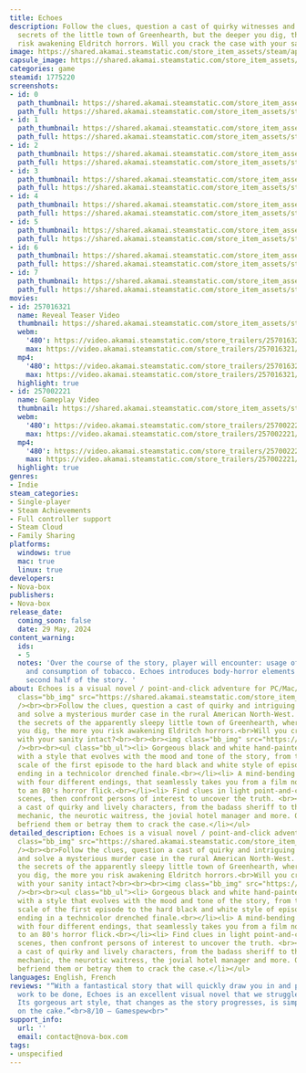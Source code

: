 ```yaml
---
title: Echoes
description: Follow the clues, question a cast of quirky witnesses and uncover the
  secrets of the little town of Greenhearth, but the deeper you dig, the more your
  risk awakening Eldritch horrors. Will you crack the case with your sanity intact?
image: https://shared.akamai.steamstatic.com/store_item_assets/steam/apps/1775220/header.jpg?t=1725310365
capsule_image: https://shared.akamai.steamstatic.com/store_item_assets/steam/apps/1775220/capsule_231x87.jpg?t=1725310365
categories: game
steamid: 1775220
screenshots:
- id: 0
  path_thumbnail: https://shared.akamai.steamstatic.com/store_item_assets/steam/apps/1775220/ss_998d1c2d4039cbf638e82c7c0b043afb82aa228b.600x338.jpg?t=1725310365
  path_full: https://shared.akamai.steamstatic.com/store_item_assets/steam/apps/1775220/ss_998d1c2d4039cbf638e82c7c0b043afb82aa228b.1920x1080.jpg?t=1725310365
- id: 1
  path_thumbnail: https://shared.akamai.steamstatic.com/store_item_assets/steam/apps/1775220/ss_d43c6d0c8aa311de8872d8447bd5e810b3793cb9.600x338.jpg?t=1725310365
  path_full: https://shared.akamai.steamstatic.com/store_item_assets/steam/apps/1775220/ss_d43c6d0c8aa311de8872d8447bd5e810b3793cb9.1920x1080.jpg?t=1725310365
- id: 2
  path_thumbnail: https://shared.akamai.steamstatic.com/store_item_assets/steam/apps/1775220/ss_d8e623b7cc26122d5038b8c0ed0da9dded9776a2.600x338.jpg?t=1725310365
  path_full: https://shared.akamai.steamstatic.com/store_item_assets/steam/apps/1775220/ss_d8e623b7cc26122d5038b8c0ed0da9dded9776a2.1920x1080.jpg?t=1725310365
- id: 3
  path_thumbnail: https://shared.akamai.steamstatic.com/store_item_assets/steam/apps/1775220/ss_7d9999d90c66ede2e6a35d859b2612eff89d2bbb.600x338.jpg?t=1725310365
  path_full: https://shared.akamai.steamstatic.com/store_item_assets/steam/apps/1775220/ss_7d9999d90c66ede2e6a35d859b2612eff89d2bbb.1920x1080.jpg?t=1725310365
- id: 4
  path_thumbnail: https://shared.akamai.steamstatic.com/store_item_assets/steam/apps/1775220/ss_319afd199115f39915f1626a2e1f4656325060f4.600x338.jpg?t=1725310365
  path_full: https://shared.akamai.steamstatic.com/store_item_assets/steam/apps/1775220/ss_319afd199115f39915f1626a2e1f4656325060f4.1920x1080.jpg?t=1725310365
- id: 5
  path_thumbnail: https://shared.akamai.steamstatic.com/store_item_assets/steam/apps/1775220/ss_91f0987f915a29a9c0ece53ef2f81c2ac43f2a94.600x338.jpg?t=1725310365
  path_full: https://shared.akamai.steamstatic.com/store_item_assets/steam/apps/1775220/ss_91f0987f915a29a9c0ece53ef2f81c2ac43f2a94.1920x1080.jpg?t=1725310365
- id: 6
  path_thumbnail: https://shared.akamai.steamstatic.com/store_item_assets/steam/apps/1775220/ss_b0f05ac6f62736e188696833979598e4f638d4ea.600x338.jpg?t=1725310365
  path_full: https://shared.akamai.steamstatic.com/store_item_assets/steam/apps/1775220/ss_b0f05ac6f62736e188696833979598e4f638d4ea.1920x1080.jpg?t=1725310365
- id: 7
  path_thumbnail: https://shared.akamai.steamstatic.com/store_item_assets/steam/apps/1775220/ss_83b78858dc6d90a494f73fe23dbc724de0b3b28c.600x338.jpg?t=1725310365
  path_full: https://shared.akamai.steamstatic.com/store_item_assets/steam/apps/1775220/ss_83b78858dc6d90a494f73fe23dbc724de0b3b28c.1920x1080.jpg?t=1725310365
movies:
- id: 257016321
  name: Reveal Teaser Video
  thumbnail: https://shared.akamai.steamstatic.com/store_item_assets/steam/apps/257016321/movie.293x165.jpg?t=1713876984
  webm:
    '480': https://video.akamai.steamstatic.com/store_trailers/257016321/movie480_vp9.webm?t=1713876984
    max: https://video.akamai.steamstatic.com/store_trailers/257016321/movie_max_vp9.webm?t=1713876984
  mp4:
    '480': https://video.akamai.steamstatic.com/store_trailers/257016321/movie480.mp4?t=1713876984
    max: https://video.akamai.steamstatic.com/store_trailers/257016321/movie_max.mp4?t=1713876984
  highlight: true
- id: 257002221
  name: Gameplay Video
  thumbnail: https://shared.akamai.steamstatic.com/store_item_assets/steam/apps/257002221/movie.293x165.jpg?t=1713876995
  webm:
    '480': https://video.akamai.steamstatic.com/store_trailers/257002221/movie480_vp9.webm?t=1713876995
    max: https://video.akamai.steamstatic.com/store_trailers/257002221/movie_max_vp9.webm?t=1713876995
  mp4:
    '480': https://video.akamai.steamstatic.com/store_trailers/257002221/movie480.mp4?t=1713876995
    max: https://video.akamai.steamstatic.com/store_trailers/257002221/movie_max.mp4?t=1713876995
  highlight: true
genres:
- Indie
steam_categories:
- Single-player
- Steam Achievements
- Full controller support
- Steam Cloud
- Family Sharing
platforms:
  windows: true
  mac: true
  linux: true
developers:
- Nova-box
publishers:
- Nova-box
release_date:
  coming_soon: false
  date: 29 May, 2024
content_warning:
  ids:
  - 5
  notes: 'Over the course of the story, player will encounter: usage of guns, violence,
    and consumption of tobacco. Echoes introduces body-horror elements towards the
    second half of the story. '
about: Echoes is a visual novel / point-and-click adventure for PC/Mac/linux.<br><br><img
  class="bb_img" src="https://shared.akamai.steamstatic.com/store_item_assets/steam/apps/1775220/extras/Story_EN.png?t=1725310365"
  /><br><br>Follow the clues, question a cast of quirky and intriguing witnesses,
  and solve a mysterious murder case in the rural American North-West. <br>Uncover
  the secrets of the apparently sleepy little town of Greenhearth, where the deeper
  you dig, the more you risk awakening Eldritch horrors.<br>Will you crack the case
  with your sanity intact?<br><br><br><img class="bb_img" src="https://shared.akamai.steamstatic.com/store_item_assets/steam/apps/1775220/extras/Features_EN.png?t=1725310365"
  /><br><br><ul class="bb_ul"><li> Gorgeous black and white hand-painted illustrations,
  with a style that evolves with the mood and tone of the story, from the soft gray
  scale of the first episode to the hard black and white style of episode four, before
  ending in a technicolor drenched finale.<br></li><li> A mind-bending narrative adventure,
  with four different endings, that seamlessly takes you from a film noir pastiche
  to an 80's horror flick.<br></li><li> Find clues in light point-and-click gameplay
  scenes, then confront persons of interest to uncover the truth. <br></li><li> Meet
  a cast of quirky and lively characters, from the badass sheriff to the strange car
  mechanic, the neurotic waitress, the jovial hotel manager and more. Question them,
  befriend them or betray them to crack the case.</li></ul>
detailed_description: Echoes is a visual novel / point-and-click adventure for PC/Mac/linux.<br><br><img
  class="bb_img" src="https://shared.akamai.steamstatic.com/store_item_assets/steam/apps/1775220/extras/Story_EN.png?t=1725310365"
  /><br><br>Follow the clues, question a cast of quirky and intriguing witnesses,
  and solve a mysterious murder case in the rural American North-West. <br>Uncover
  the secrets of the apparently sleepy little town of Greenhearth, where the deeper
  you dig, the more you risk awakening Eldritch horrors.<br>Will you crack the case
  with your sanity intact?<br><br><br><img class="bb_img" src="https://shared.akamai.steamstatic.com/store_item_assets/steam/apps/1775220/extras/Features_EN.png?t=1725310365"
  /><br><br><ul class="bb_ul"><li> Gorgeous black and white hand-painted illustrations,
  with a style that evolves with the mood and tone of the story, from the soft gray
  scale of the first episode to the hard black and white style of episode four, before
  ending in a technicolor drenched finale.<br></li><li> A mind-bending narrative adventure,
  with four different endings, that seamlessly takes you from a film noir pastiche
  to an 80's horror flick.<br></li><li> Find clues in light point-and-click gameplay
  scenes, then confront persons of interest to uncover the truth. <br></li><li> Meet
  a cast of quirky and lively characters, from the badass sheriff to the strange car
  mechanic, the neurotic waitress, the jovial hotel manager and more. Question them,
  befriend them or betray them to crack the case.</li></ul>
languages: English, French
reviews: "“With a fantastical story that will quickly draw you in and plenty of detective
  work to be done, Echoes is an excellent visual novel that we struggled to put down.
  Its gorgeous art style, that changes as the story progresses, is simply the icing
  on the cake.”<br>8/10 – Gamespew<br>"
support_info:
  url: ''
  email: contact@nova-box.com
tags:
- unspecified
---
```

